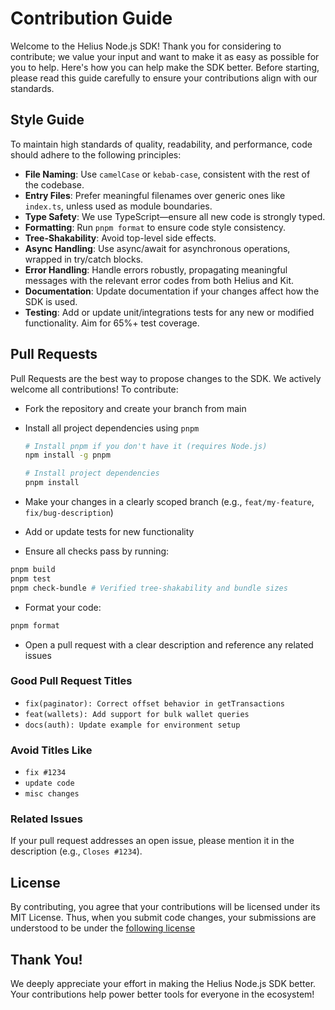 # Contribution Guide

Welcome to the Helius Node.js SDK! Thank you for considering to contribute; we value your input and want to make it as easy as possible for you to help. Here's how you can help make the SDK better. Before starting, please read this guide carefully to ensure your contributions align with our standards.

## Style Guide

To maintain high standards of quality, readability, and performance, code should adhere to the following principles:

- **File Naming**: Use `camelCase` or `kebab-case`, consistent with the rest of the codebase.
- **Entry Files**: Prefer meaningful filenames over generic ones like `index.ts`, unless used as module boundaries.
- **Type Safety**: We use TypeScript—ensure all new code is strongly typed.
- **Formatting**: Run `pnpm format` to ensure code style consistency.
- **Tree-Shakability**: Avoid top-level side effects.
- **Async Handling**: Use async/await for asynchronous operations, wrapped in try/catch blocks.
- **Error Handling**: Handle errors robustly, propagating meaningful messages with the relevant error codes from both Helius and Kit.
- **Documentation**: Update documentation if your changes affect how the SDK is used.
- **Testing**: Add or update unit/integrations tests for any new or modified functionality. Aim for 65%+ test coverage.

## Pull Requests

Pull Requests are the best way to propose changes to the SDK. We actively welcome all contributions! To contribute:

- Fork the repository and create your branch from main
- Install all project dependencies using `pnpm`

  ```bash
  # Install pnpm if you don't have it (requires Node.js)
  npm install -g pnpm

  # Install project dependencies
  pnpm install
  ```

- Make your changes in a clearly scoped branch (e.g., `feat/my-feature`, `fix/bug-description`)
- Add or update tests for new functionality
- Ensure all checks pass by running:

```bash
pnpm build
pnpm test
pnpm check-bundle # Verified tree-shakability and bundle sizes
```

- Format your code:

```bash
pnpm format
```

- Open a pull request with a clear description and reference any related issues

### Good Pull Request Titles

- `fix(paginator): Correct offset behavior in getTransactions`
- `feat(wallets): Add support for bulk wallet queries`
- `docs(auth): Update example for environment setup`

### Avoid Titles Like

- `fix #1234`
- `update code`
- `misc changes`

### Related Issues

If your pull request addresses an open issue, please mention it in the description (e.g., `Closes #1234`).

## License

By contributing, you agree that your contributions will be licensed under its MIT License. Thus, when you submit code changes, your submissions are understood to be under the [following license](https://github.com/helius-labs/helius-sdk/blob/main/LICENSE)

## Thank You!

We deeply appreciate your effort in making the Helius Node.js SDK better. Your contributions help power better tools for everyone in the ecosystem!

